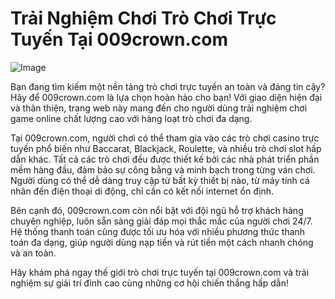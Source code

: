 # Trải Nghiệm Chơi Trò Chơi Trực Tuyến Tại 009crown.com

![Image](https://github.com/user-attachments/assets/bd51ea9f-0666-407b-a7a7-98ead6de688c)

Bạn đang tìm kiếm một nền tảng trò chơi trực tuyến an toàn và đáng tin cậy? Hãy để 009crown.com là lựa chọn hoàn hảo cho bạn! Với giao diện hiện đại và thân thiện, trang web này mang đến cho người dùng trải nghiệm chơi game online chất lượng cao với hàng loạt trò chơi đa dạng.

Tại 009crown.com, người chơi có thể tham gia vào các trò chơi casino trực tuyến phổ biến như Baccarat, Blackjack, Roulette, và nhiều trò chơi slot hấp dẫn khác. Tất cả các trò chơi đều được thiết kế bởi các nhà phát triển phần mềm hàng đầu, đảm bảo sự công bằng và minh bạch trong từng ván chơi. Người dùng có thể dễ dàng truy cập từ bất kỳ thiết bị nào, từ máy tính cá nhân đến điện thoại di động, chỉ cần có kết nối internet ổn định.

Bên cạnh đó, 009crown.com còn nổi bật với đội ngũ hỗ trợ khách hàng chuyên nghiệp, luôn sẵn sàng giải đáp mọi thắc mắc của người chơi 24/7. Hệ thống thanh toán cũng được tối ưu hóa với nhiều phương thức thanh toán đa dạng, giúp người dùng nạp tiền và rút tiền một cách nhanh chóng và an toàn.

Hãy khám phá ngay thế giới trò chơi trực tuyến tại 009crown.com và trải nghiệm sự giải trí đỉnh cao cùng những cơ hội chiến thắng hấp dẫn!